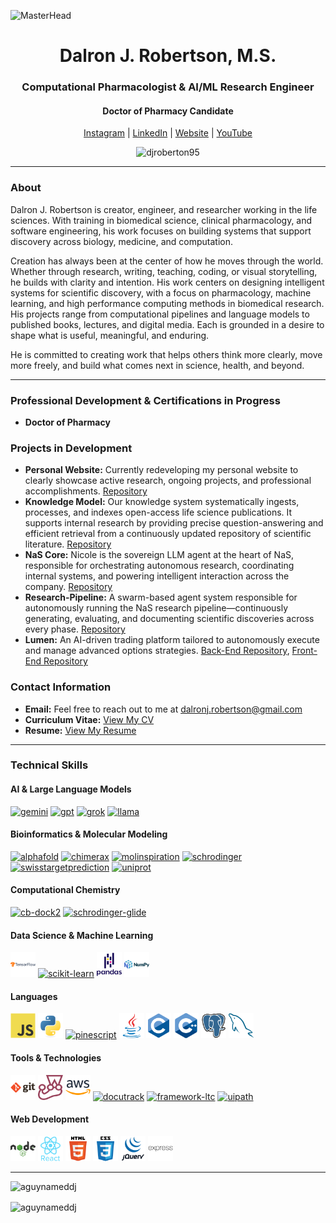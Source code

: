 ![MasterHead](https://media.nature.com/w1248/magazine-assets/d41586-022-00997-5/d41586-022-00997-5_20300292.gif)

<h1 align="center">Dalron J. Robertson, M.S. </h1>
<h3 align="center">Computational Pharmacologist & AI/ML Research Engineer</h3>
<h4 align="center">Doctor of Pharmacy Candidate</h4>
<p align="center">
    <a href="https://instagram.com/aguynameeddj" target="_blank">Instagram</a> |
    <a href="https://linkedin.com/in/dalronjrobertson" target="_blank">LinkedIn</a> |
    <a href="https://dalronjrobertson.com" target="_blank">Website</a> |
    <a href="https://youtube.com/@AGNDJ" target="_blank">YouTube</a>
</p>
<p align="center"> <img src="https://komarev.com/ghpvc/?username=djroberton95&label=Profile%20views&color=0e75b6&style=flat" alt="djroberton95" /> </p>

---

### About

Dalron J. Robertson is creator, engineer, and researcher working in the life sciences. With training in biomedical science, clinical pharmacology, and software engineering, his work focuses on building systems that support discovery across biology, medicine, and computation.

Creation has always been at the center of how he moves through the world. Whether through research, writing, teaching, coding, or visual storytelling, he builds with clarity and intention. His work centers on designing intelligent systems for scientific discovery, with a focus on pharmacology, machine learning, and high performance computing methods in biomedical research. His projects range from computational pipelines and language models to published books, lectures, and digital media. Each is grounded in a desire to shape what is useful, meaningful, and enduring.

He is committed to creating work that helps others think more clearly, move more freely, and build what comes next in science, health, and beyond.

---

### Professional Development & Certifications in Progress
- **Doctor of Pharmacy**

### Projects in Development
- **Personal Website:** Currently redeveloping my personal website to clearly showcase active research, ongoing projects, and professional accomplishments. [Repository](https://github.com/AGuyNamedDJ/Personal-Website/tree/main)
- **Knowledge Model:** Our knowledge system systematically ingests, processes, and indexes open-access life science publications. It supports internal research by providing precise question-answering and efficient retrieval from a continuously updated repository of scientific literature. [Repository](https://github.com/NaS-Research/knowledge-model)
- **NaS Core:** Nicole is the sovereign LLM agent at the heart of NaS, responsible for orchestrating autonomous research, coordinating internal systems, and powering intelligent interaction across the company. [Repository](https://github.com/NaS-Research/NaS-Core)
- **Research-Pipeline:** A swarm-based agent system responsible for autonomously running the NaS research pipeline—continuously generating, evaluating, and documenting scientific discoveries across every phase. [Repository](https://github.com/NaS-Research/Research-Pipeline)
- **Lumen:** An AI-driven trading platform tailored to autonomously execute and manage advanced options strategies. [Back-End Repository](https://github.com/AGuyNamedDJ/Lumen),  [Front-End Repository](https://github.com/AGuyNamedDJ/Lumen-Front-End)


### Contact Information
- **Email:** Feel free to reach out to me at [dalronj.robertson@gmail.com](mailto:dalronj.robertson@gmail.com)
- **Curriculum Vitae:** [View My CV](https://www.dropbox.com/scl/fi/axmahn043z2j26ybkd1wn/DJR-CurriculumVitae-2.pdf?rlkey=wwjy7wowk19d47kvq4x4v1tpg&st=cxf5te0e&dl=0)
- **Resume:** [View My Resume](https://www.dropbox.com/scl/fi/g57cd35l4fmgc1y5fssz7/DJR-Resume-5.pdf?rlkey=uzohcs5ffb35ytnheczchd0p1&st=qolhwojn&dl=0)

---

### Technical Skills 

#### AI & Large Language Models
<p align="left">
    <a href="https://blog.google/technology/ai/google-gemini-ai/#sundar-note" target="_blank"><img src="https://upload.wikimedia.org/wikipedia/commons/thumb/8/8a/Google_Gemini_logo.svg/1024px-Google_Gemini_logo.svg.png" alt="gemini" width="40" height="40"/></a>
    <a href="https://openai.com/chatgpt/" target="_blank"><img src="https://static.vecteezy.com/system/resources/previews/021/059/825/original/chatgpt-logo-chat-gpt-icon-on-green-background-free-vector.jpg" alt="gpt" width="40" height="40"/></a>
    <a href="https://x.ai" target="_blank"><img src="https://x.ai/apple-icon.png?d82460d2a9afe67b" alt="grok" width="40" height="40"/></a>
    <a href="https://llama.meta.com/#" target="_blank"><img src="https://www.enterpriseai.news/wp-content/uploads/2024/04/4-19-24-meta-ai-logo-685x320.webp" alt="llama" width="40" height="40"/></a>
</p>

#### Bioinformatics & Molecular Modeling
<p align="left">
    <a href="https://alphafold.ebi.ac.uk/" target="_blank"><img src="https://res.cloudinary.com/apideck/image/upload/v1638775806/icons/alphafold.png" alt="alphafold" width="40" height="40"/></a>
    <a href="https://www.cgl.ucsf.edu/chimerax/" target="_blank"><img src="https://pbs.twimg.com/profile_images/1258640052432695299/GfmeFx1c_400x400.jpg" alt="chimerax" width="40" height="40"/></a>
    <a href="https://www.molinspiration.com" target="_blank"><img src="https://cgrtools.readthedocs.io/_static/logo.jpg" alt="molinspiration" width="40" height="40"/></a>
    <a href="https://www.schrodinger.com" target="_blank"><img src="https://encrypted-tbn0.gstatic.com/images?q=tbn:ANd9GcRB0yzU5APpZJQ_ZcDDaNd6VEp_8yNWQSn5EA&s" alt="schrodinger" width="40" height="40"/></a>
    <a href="https://www.swisstargetprediction.ch" target="_blank"><img src="https://lh4.googleusercontent.com/proxy/3tYaXTMH0p1AEHXIGFEEqLzdBAoAdeVJbpjRbMqAgUpEsbZ7Qw-3xa420lF9ntTLk3WXDKndUc3EOFyXs3RozmB0HJzJ7ff5NnJY3QHbKafvoTJsE8EGrA0fYw" alt="swisstargetprediction" width="40" height="40"/></a>
    <a href="https://www.uniprot.org" target="_blank"><img src="https://www.uniprot.org/uniprotkb_illustration.img.51c868.svg" alt="uniprot" width="40" height="40"/></a>
</p>

#### Computational Chemistry
<p align="left">
    <a href="https://cadd.labshare.cn/cb-dock2/" target="_blank"><img src="https://cadd.labshare.cn/cb-dock2/images/clab.png" alt="cb-dock2" width="40" height="40"/></a>
    <a href="https://www.schrodinger.com/products/glide" target="_blank"><img src="https://logo.clearbit.com/schrodinger.com?size=512" alt="schrodinger-glide" width="40" height="40"/></a>
</p>


#### Data Science & Machine Learning
<p align="left">
    <a href="https://www.tensorflow.org" target="_blank"><img src="https://raw.githubusercontent.com/devicons/devicon/master/icons/tensorflow/tensorflow-original-wordmark.svg" alt="tensorflow" width="40" height="40"/></a>
    <a href="https://scikit-learn.org/stable/" target="_blank"><img src="https://upload.wikimedia.org/wikipedia/commons/thumb/0/05/Scikit_learn_logo_small.svg/2560px-Scikit_learn_logo_small.svg.png" alt="scikit-learn" width="65" height="40"/></a>
    <a href="https://pandas.pydata.org" target="_blank"><img src="https://raw.githubusercontent.com/devicons/devicon/master/icons/pandas/pandas-original-wordmark.svg" alt="pandas" width="40" height="40"/></a>
    <a href="https://numpy.org" target="_blank"><img src="https://raw.githubusercontent.com/devicons/devicon/master/icons/numpy/numpy-original-wordmark.svg" alt="numpy" width="40" height="40"/></a>
</p>

#### Languages
<p align="left">
    <a href="https://www.javascript.com" target="_blank"><img src="https://raw.githubusercontent.com/devicons/devicon/master/icons/javascript/javascript-original.svg" alt="javascript" width="40" height="40"/></a>
    <a href="https://www.python.org" target="_blank"><img src="https://raw.githubusercontent.com/devicons/devicon/master/icons/python/python-original.svg" alt="python" width="40" height="40"/></a>
    <a href="https://www.tradingview.com/pine-script-docs/welcome/" target="_blank"><img src="https://store-images.s-microsoft.com/image/apps.236.13836326969256223.40e47586-7294-425f-9bf6-c3049cc4c873.d153a4d9-74fa-4d16-a7d2-105cd04e4066" alt="pinescript" width="40" height="40"/></a>
    <a href="https://www.java.com/en/" target="_blank"><img src="https://raw.githubusercontent.com/devicons/devicon/master/icons/java/java-original.svg" alt="java" width="40" height="40"/></a>
    <a href="https://www.w3schools.com/c/c_intro.php" target="_blank"><img src="https://raw.githubusercontent.com/devicons/devicon/master/icons/c/c-original.svg" alt="c" width="40" height="40"/></a>
    <a href="https://www.w3schools.com/cpp/cpp_intro.asp#:~:text=C%2B%2B%20is%20an%20object%2Doriented,fun%20and%20easy%20to%20learn!" target="_blank"><img src="https://raw.githubusercontent.com/devicons/devicon/master/icons/cplusplus/cplusplus-original.svg" alt="c++" width="40" height="40"/></a>
    <a href="https://www.postgresql.org" target="_blank"><img src="https://raw.githubusercontent.com/devicons/devicon/master/icons/postgresql/postgresql-original.svg" alt="postgresql" width="40" height="40"/></a>
    <a href="https://www.mysql.com" target="_blank"><img src="https://raw.githubusercontent.com/devicons/devicon/master/icons/mysql/mysql-original.svg" alt="mysql" width="40" height="40"/></a>
</p>

#### Tools & Technologies
<p align="left">
    <a href="https://git-scm.com" target="_blank"><img src="https://raw.githubusercontent.com/devicons/devicon/master/icons/git/git-original-wordmark.svg" alt="git" width="40" height="40"/></a>
    <a href="https://jestjs.io" target="_blank"><img src="https://raw.githubusercontent.com/devicons/devicon/master/icons/jest/jest-plain.svg" alt="jest" width="40" height="40"/></a>
    <a href="https://aws.amazon.com/?nc2=h_lg" target="_blank"><img src="https://raw.githubusercontent.com/devicons/devicon/master/icons/amazonwebservices/amazonwebservices-original-wordmark.svg" alt="aws" width="40" height="40"/></a>
    <a href="https://www.redsailtechnologies.com/pharmacy-software/docutrack" target="_blank"><img src="https://images.g2crowd.com/uploads/product/image/social_landscape/social_landscape_9617d8911e0a2f79d3325d01245fc722/docutrack.png" alt="docutrack" width="40" height="45"/></a>
    <a href="https://frameworkltc.com" target="_blank"><img src="https://gdm-catalog-fmapi-prod.imgix.net/ProductScreenshot/a10b4425-fa40-454f-b4c1-0e10e2e3201d.png?ixlib=rb-1.0.0&ch=Width%2CDPR&auto=format&w=750&h=450&q=50" alt="framework-ltc" width="45" height="40"/></a>
    <a href="https://www.uipath.com" target="_blank"><img src="https://upload.wikimedia.org/wikipedia/en/8/80/UiPath_2019_Corporate_Logo.png" alt="uipath" width="77" height="40"/></a>
</p>

#### Web Development
<p align="left">
    <a href="https://nodejs.org/en" target="_blank"><img src="https://raw.githubusercontent.com/devicons/devicon/master/icons/nodejs/nodejs-original-wordmark.svg" alt="nodejs" width="40" height="40"/></a>
    <a href="https://react.dev" target="_blank"><img src="https://raw.githubusercontent.com/devicons/devicon/master/icons/react/react-original-wordmark.svg" alt="react" width="40" height="40"/></a>
    <a href="https://www.w3schools.com/html/" target="_blank"><img src="https://raw.githubusercontent.com/devicons/devicon/master/icons/html5/html5-original-wordmark.svg" alt="html5" width="40" height="40"/></a>
    <a href="https://www.w3schools.com/css/" target="_blank"><img src="https://raw.githubusercontent.com/devicons/devicon/master/icons/css3/css3-original-wordmark.svg" alt="css3" width="40" height="40"/></a>
    <a href="https://jquery.com" target="_blank"><img src="https://raw.githubusercontent.com/devicons/devicon/master/icons/jquery/jquery-original-wordmark.svg" alt="jquery" width="40" height="40"/></a>
    <a href="https://expressjs.com" target="_blank"><img src="https://raw.githubusercontent.com/devicons/devicon/master/icons/express/express-original-wordmark.svg" alt="express" width="40" height="40"/></a>
</p>


---

<a>
<p>&nbsp;<img align="left" src="https://github-readme-stats.vercel.app/api?username=aguynameddj&show_icons=true&locale=en" alt="aguynameddj" /></p>
<p><img align="center" src="https://github-readme-stats.vercel.app/api/top-langs?username=aguynameddj&show_icons=true&locale=en&layout=compact" alt="aguynameddj" /></p>
</a>
